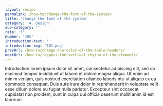 ```yaml
---
layout: recipe
permalink: /how-to/change-the-font-of-the-system/
title: 'Change the font of the system'
category: '4. Design'
sub-category: ''
rate: '3'
number: '405'
introduction-text: ''
introduction-img: '101.png'
prevUrl: /how-to/change-the-color-of-the-table-headers/
nextUrl: /how-to/respect-the-vertical-rhythm-of-the-elements/
---
```


Introduction lorem ipsum dolor sit amet, consectetur adipiscing elit, sed do eiusmod tempor incididunt ut labore et dolore magna aliqua. Ut enim ad minim veniam, quis nostrud exercitation ullamco laboris nisi ut aliquip ex ea commodo consequat. Duis aute irure dolor in reprehenderit in voluptate velit esse cillum dolore eu fugiat nulla pariatur. Excepteur sint occaecat cupidatat non proident, sunt in culpa qui officia deserunt mollit anim id est laborum.

